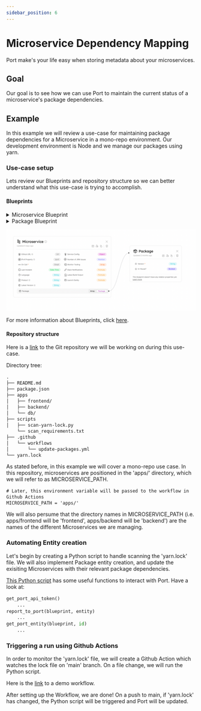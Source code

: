```yaml
---
sidebar_position: 6
---
```


# Microservice Dependency Mapping

Port make's your life easy when storing metadata about your microservices.

## Goal

Our goal is to see how we can use Port to maintain the current status of a microservice's package dependencies.

## Example

In this example we will review a use-case for maintaining package dependencies for a Microservice in a mono-repo environment.
Our development environment is Node and we manage our packages using yarn.

### Use-case setup

Lets review our Blueprints and repository structure so we can better understand what this use-case is trying to accomplish.

#### Blueprints

<details>
<summary>Microservice Blueprint</summary>

_Please notice the 'relations' seciton at the bottom of the Blueprint_

```json showLineNumbers
{
  "identifier": "micro",
  "description": "This blueprint represents service in our software catalog",
  "title": "Microservice",
  "icon": "Microservice",
  "schema": {
    "properties": {
      "on-call": {
        "type": "string",
        "icon": "Okta",
        "title": "On Call",
        "format": "email",
        "default": "developer@getport.io"
      },
      "language": {
        "type": "string",
        "icon": "Git",
        "title": "Language",
        "default": "Node",
        "enum": ["GO", "Python", "Node"],
        "enumColors": {
          "GO": "red",
          "Python": "green",
          "Node": "blue"
        }
      },
      "number-of-open-jira-issues": {
        "type": "number",
        "icon": "DevopsTool",
        "title": "Number of JIRA Issues",
        "default": 42
      },
      "product": {
        "title": "Product",
        "type": "string",
        "icon": "Docs",
        "default": "Analytics",
        "enum": ["SaaS", "Control Panel", "Analytics"],
        "description": "Choose product unit related to the service"
      },
      "url": {
        "type": "string",
        "title": "Github URL",
        "icon": "Github",
        "format": "url",
        "default": "https://git.com",
        "description": "the link to the repo in our github"
      },
      "config": {
        "title": "Service Config",
        "type": "object",
        "icon": "Argo",
        "default": {
          "foo": "bar"
        }
      },
      "monitor-links": {
        "title": "Monitor Tooling",
        "type": "array",
        "icon": "Datadog",
        "items": {
          "type": "string",
          "format": "url"
        },
        "default": [
          "https://grafana.com",
          "https://prometheus.com",
          "https://datadog.com"
        ]
      },
      "last-incident": {
        "icon": "CPU",
        "type": "string",
        "title": "Last Incident",
        "format": "date-time",
        "default": "2022-04-18T11:44:15.345Z"
      },
      "version": {
        "type": "string",
        "icon": "Package",
        "title": "Latest Version",
        "pattern": "[a-zA-Z0-9.]",
        "description": "A property that supports values specified by a regex pattern",
        "default": "Port1337"
      },
      "ip": {
        "title": "IPv4 Property",
        "icon": "Cluster",
        "type": "string",
        "format": "ipv4",
        "description": "An IPv4 property",
        "default": "127.0.0.1"
      }
    },
    "required": ["on-call"]
  },
  "mirrorProperties": {},
  "formulaProperties": {
    "slack-notifications": {
      "title": "Slack Notifications",
      "icon": "Link",
      "formula": "https://slack.com/{{$identifier}}"
    },
    "latest-build-output": {
      "title": "Latest Build Output",
      "icon": "Jenkins",
      "formula": "{{url}}/{{version}}"
    },
    "launch-darkly": {
      "title": "Launch Darkly",
      "icon": "Customer",
      "formula": "https://launchdarkly.com/{{$title}}"
    }
  },
  "relations": {
    "package": {
      "title": "Package",
      "target": "Package",
      "required": false,
      "many": true
    }
  }
}
```

</details>

<details>
<summary>Package Blueprint</summary>

```json showLineNumbers
{
  "identifier": "Package",
  "title": "Package",
  "icon": "Package",
  "schema": {
    "properties": {
      "version": {
        "title": "Version",
        "type": "string"
      },
      "inHouse": {
        "title": "In-House?",
        "type": "boolean"
      }
    },
    "required": ["version"]
  },
  "mirrorProperties": {},
  "formulaProperties": {},
  "relations": {}
}
```

</details>

![blueprints.png](../../static/img/tutorial/complete-use-cases/microservice-dependency/blueprints.png)

For more information about Blueprints, click [here](https://docs.getport.io/platform-overview/port-components/blueprint).

#### Repository structure

Here is a [link](https://github.com/port-labs/demo-node-project) to the Git repository we will be working on during this use-case.

Directory tree:

```
.
├── README.md
├── package.json
├── apps
│   ├── frontend/
│   ├── backend/
│   └── db/
├── scripts
│   ├── scan-yarn-lock.py
    └── scan_requirements.txt
├── .github
│   └── workflows
│       └── update-packages.yml
└── yarn.lock
```

As stated before, in this example we will cover a mono-repo use case. In this repository, microservices are positioned in the 'apps/' directory, which we will refer to as MICROSERVICE_PATH.

```
# Later, this environment variable will be passed to the workflow in Github Actions
MICROSERVICE_PATH = 'apps/'
```

We will also persume that the directory names in MICROSERVICE_PATH (i.e. apps/frontend will be 'frontend', apps/backend will be 'backend') are the names of the different Microservices we are managing.

### Automating Entity creation

Let's begin by creating a Python script to handle scanning the 'yarn.lock' file. We will also implement Package entity creation, and update the exisiting Microservices with their relevant package dependencies.

[This Python script](https://github.com/port-labs/demo-node-project/blob/main/scripts/scan-yarn-lock.py) has some useful functions to interact with Port.
Have a look at:

```python
get_port_api_token()
    ...
report_to_port(blueprint, entity)
    ...
get_port_entity(blueprint, id)
    ...
```

### Triggering a run using Github Actions

In order to monitor the 'yarn.lock' file, we will create a Github Action which watches the lock file on 'main' branch. On a file change, we will run the Python script.

Here is the [link](https://github.com/port-labs/demo-node-project/blob/main/.github/workflows/update-packages.yml) to a demo workflow.

After setting up the Workflow, we are done!
On a push to main, if 'yarn.lock' has changed, the Python script will be triggered and Port will be updated.
